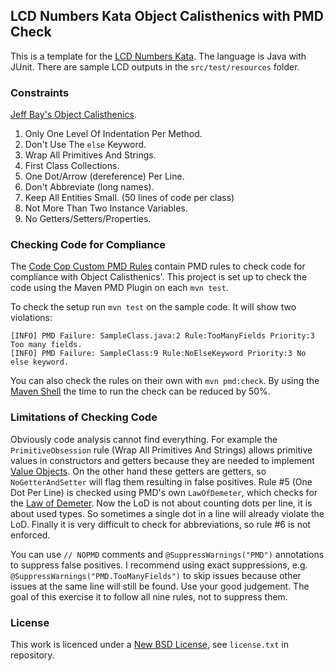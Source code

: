 ## LCD Numbers Kata Object Calisthenics with PMD Check ##

This is a template for the [LCD Numbers Kata](http://rubyquiz.com/quiz14.html).
The language is Java with JUnit.
There are sample LCD outputs in the `src/test/resources` folder.

### Constraints ###

[Jeff Bay's Object Calisthenics](http://williamdurand.fr/2013/06/03/object-calisthenics/).

1. Only One Level Of Indentation Per Method.
1. Don't Use The `else` Keyword.
1. Wrap All Primitives And Strings.
1. First Class Collections.
1. One Dot/Arrow (dereference) Per Line.
1. Don't Abbreviate (long names).
1. Keep All Entities Small. (50 lines of code per class)
1. Not More Than Two Instance Variables.
1. No Getters/Setters/Properties.

### Checking Code for Compliance ###

The [Code Cop Custom PMD Rules](https://bitbucket.org/pkofler/pmd-rules) contain PMD rules to check code for compliance with Object Calisthenics'.
This project is set up to check the code using the Maven PMD Plugin on each `mvn test`.

To check the setup run `mvn test` on the sample code. It will show two violations:

    [INFO] PMD Failure: SampleClass.java:2 Rule:TooManyFields Priority:3 Too many fields.
    [INFO] PMD Failure: SampleClass:9 Rule:NoElseKeyword Priority:3 No else keyword.

You can also check the rules on their own with `mvn pmd:check`.
By using the [Maven Shell](https://github.com/jdillon/mvnsh) the time to run the check can be reduced by 50%.

### Limitations of Checking Code ###
Obviously code analysis cannot find everything.
For example the `PrimitiveObsession` rule (Wrap All Primitives And Strings) allows primitive values in constructors and getters because they are needed to implement [Value Objects](http://martinfowler.com/bliki/ValueObject.html).
On the other hand these getters are getters, so `NoGetterAndSetter` will flag them resulting in false positives.
Rule #5 (One Dot Per Line) is checked using PMD's own `LawOfDemeter`, which checks for the [Law of Demeter](https://en.wikipedia.org/wiki/Law_of_Demeter). Now the LoD is not about counting dots per line, it is about used types.
So sometimes a single dot in a line will already violate the LoD.
Finally it is very difficult to check for abbreviations, so rule #6 is not enforced.

You can use `// NOPMD` comments and `@SuppressWarnings("PMD")` annotations to suppress false positives.
I recommend using exact suppressions, e.g. `@SuppressWarnings("PMD.TooManyFields")` to skip issues because other issues at the same line will still be found. Use your good judgement. The goal of this exercise it to follow all nine rules, not to suppress them.

### License ###
This work is licenced under a [New BSD License](http://opensource.org/licenses/bsd-license.php), see `license.txt` in repository.
